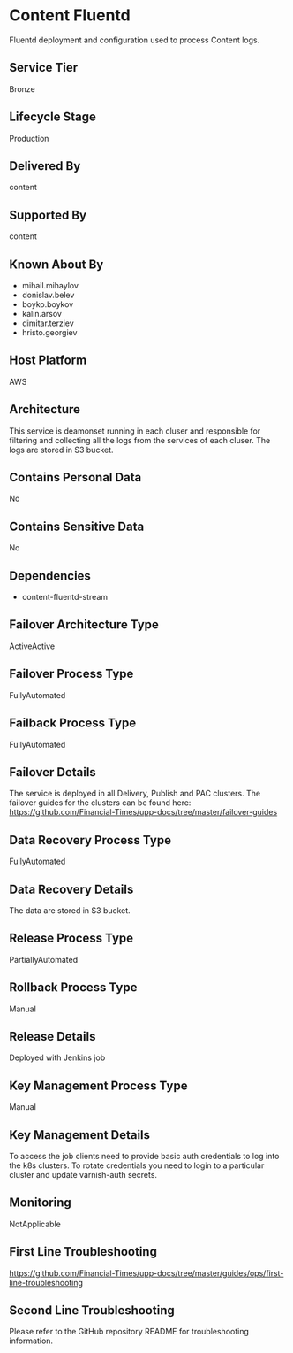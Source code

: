 <!--
    Written in the format prescribed by https://github.com/Financial-Times/runbook.md.
    Any future edits should abide by this format.
-->

# Content Fluentd

Fluentd deployment and configuration used to process Content logs.

## Service Tier

Bronze

## Lifecycle Stage

Production

## Delivered By

content

## Supported By

content

## Known About By

- mihail.mihaylov
- donislav.belev
- boyko.boykov
- kalin.arsov
- dimitar.terziev
- hristo.georgiev

## Host Platform

AWS

## Architecture

This service is deamonset running in each cluser and responsible for filtering and collecting all the logs from the services of each cluser. The logs are stored in S3 bucket.

## Contains Personal Data

No

## Contains Sensitive Data

No

## Dependencies

- content-fluentd-stream

## Failover Architecture Type

ActiveActive

## Failover Process Type

FullyAutomated

## Failback Process Type

FullyAutomated

## Failover Details

The service is deployed in all Delivery, Publish and PAC clusters. The failover guides for the clusters can be found here:
<https://github.com/Financial-Times/upp-docs/tree/master/failover-guides>

## Data Recovery Process Type

FullyAutomated

## Data Recovery Details

The data are stored in S3 bucket.

## Release Process Type

PartiallyAutomated

## Rollback Process Type

Manual

## Release Details

Deployed with Jenkins job

## Key Management Process Type

Manual

## Key Management Details

To access the job clients need to provide basic auth credentials to log into the k8s clusters.
To rotate credentials you need to login to a particular cluster and update varnish-auth secrets.

## Monitoring

NotApplicable

## First Line Troubleshooting

<https://github.com/Financial-Times/upp-docs/tree/master/guides/ops/first-line-troubleshooting>

## Second Line Troubleshooting

Please refer to the GitHub repository README for troubleshooting information.
